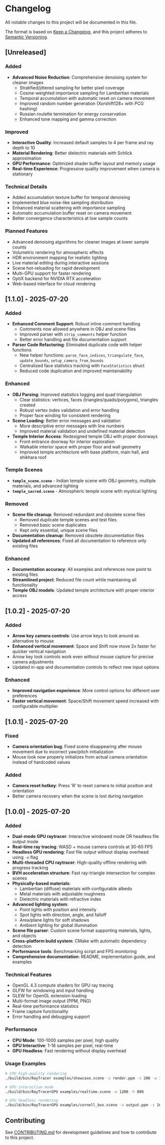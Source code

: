 # Changelog

All notable changes to this project will be documented in this file.

The format is based on [Keep a Changelog](https://keepachangelog.com/en/1.0.0/),
and this project adheres to [Semantic Versioning](https://semver.org/spec/v2.0.0.html).

## [Unreleased]

### Added
- **Advanced Noise Reduction**: Comprehensive denoising system for cleaner images
  - Stratified/jittered sampling for better pixel coverage
  - Cosine-weighted importance sampling for Lambertian materials  
  - Temporal accumulation with automatic reset on camera movement
  - Improved random number generation (Xorshift128+ with PCG hashing)
  - Russian roulette termination for energy conservation
  - Enhanced tone mapping and gamma correction

### Improved
- **Interactive Quality**: Increased default samples to 4 per frame and ray depth to 10
- **Material Rendering**: Better dielectric materials with Schlick approximation
- **GPU Performance**: Optimized shader buffer layout and memory usage
- **Real-time Experience**: Progressive quality improvement when camera is stationary

### Technical Details
- Added accumulation texture buffer for temporal denoising
- Implemented blue noise-like sampling distribution
- Enhanced material scattering with importance sampling
- Automatic accumulation buffer reset on camera movement
- Better convergence characteristics at low sample counts

### Planned Features
- Advanced denoising algorithms for cleaner images at lower sample counts
- Volumetric rendering for atmospheric effects  
- HDR environment mapping for realistic lighting
- Live material editing during interactive sessions
- Scene hot-reloading for rapid development
- Multi-GPU support for faster rendering
- OptiX backend for NVIDIA RTX acceleration
- Web-based interface for cloud rendering

## [1.1.0] - 2025-07-20

### Added
- **Enhanced Comment Support**: Robust inline comment handling
  - Comments now allowed anywhere in OBJ and scene files
  - Improved parser with `strip_comments` helper function
  - Better error handling and file documentation support
- **Parser Code Refactoring**: Eliminated duplicate code with helper functions
  - New helper functions: `parse_face_indices`, `triangulate_face`, `update_bounds`, `setup_camera_from_bounds`
  - Centralized face statistics tracking with `FaceStatistics` struct
  - Reduced code duplication and improved maintainability

### Enhanced
- **OBJ Parsing**: Improved statistics logging and quad triangulation
  - Clear statistics: vertices, faces (triangles/quads/polygons), triangles created
  - Robust vertex index validation and error handling
  - Proper face winding for consistent rendering
- **Scene Loading**: Better error messages and validation
  - More descriptive error messages with line numbers
  - Improved material validation and undefined material detection
- **Temple Interior Access**: Redesigned temple OBJ with proper doorways
  - Front entrance doorway for interior exploration
  - Walkable interior space with proper floor and wall geometry
  - Improved temple architecture with base platform, main hall, and shikhara roof

### Temple Scenes
- **`temple_scene.scene`** - Indian temple scene with OBJ geometry, multiple materials, and advanced lighting  
- **`temple_sacred.scene`** - Atmospheric temple scene with mystical lighting

### Removed
- **Scene file cleanup**: Removed redundant and obsolete scene files
  - Removed duplicate temple scenes and test files
  - Removed basic scene duplicates 
  - Kept only essential, unique scene files
- **Documentation cleanup**: Removed obsolete documentation files
- **Updated all references**: Fixed all documentation to reference only existing files

### Enhanced
- **Documentation accuracy**: All examples and references now point to existing files
- **Streamlined project**: Reduced file count while maintaining all functionality
- **Temple OBJ models**: Updated temple architecture with proper interior access

## [1.0.2] - 2025-07-20

### Added
- **Arrow key camera controls**: Use arrow keys to look around as alternative to mouse
- **Enhanced vertical movement**: Space and Shift now move 2x faster for quicker vertical navigation
- Arrow key look controls work even without mouse capture for precise camera adjustments
- Updated in-app and documentation controls to reflect new input options

### Enhanced
- **Improved navigation experience**: More control options for different user preferences
- **Faster vertical movement**: Space/Shift movement speed increased with configurable multiplier

## [1.0.1] - 2025-07-20

### Fixed
- **Camera orientation bug**: Fixed scene disappearing after mouse movement due to incorrect yaw/pitch initialization
- Mouse look now properly initializes from actual camera orientation instead of hardcoded values

### Added  
- **Camera reset hotkey**: Press 'R' to reset camera to initial position and orientation
- Better camera recovery when the scene is lost during navigation

## [1.0.0] - 2025-07-20

### Added
- **Dual-mode GPU raytracer**: Interactive windowed mode OR headless file output mode
- **Real-time ray tracing**: WASD + mouse camera controls at 30-60 FPS
- **Headless GPU rendering**: Fast file output without display overhead using `-o` flag
- **Multi-threaded CPU raytracer**: High-quality offline rendering with progress tracking
- **BVH acceleration structure**: Fast ray-triangle intersection for complex scenes
- **Physically-based materials**:
  - Lambertian (diffuse) materials with configurable albedo
  - Metal materials with adjustable roughness
  - Dielectric materials with refractive index
- **Advanced lighting system**:
  - Point lights with position and intensity
  - Spot lights with direction, angle, and falloff
  - Area/plane lights for soft shadows
  - Ambient lighting for global illumination
- **Scene file parser**: Custom scene format supporting materials, lights, and objects
- **Cross-platform build system**: CMake with automatic dependency detection
- **Performance tools**: Benchmarking script and FPS monitoring
- **Comprehensive documentation**: README, implementation guide, and examples

### Technical Features
- OpenGL 4.3 compute shaders for GPU ray tracing
- GLFW for windowing and input handling  
- GLEW for OpenGL extension loading
- Multi-format image output (PPM, PNG)
- Real-time performance statistics
- Frame capture functionality
- Error handling and debugging support

### Performance
- **CPU Mode**: 100-1000 samples per pixel, high quality
- **GPU Interactive**: 1-16 samples per pixel, real-time
- **GPU Headless**: Fast rendering without display overhead

### Usage Examples
```bash
# CPU high-quality rendering
./build/bin/RayTracer examples/showcase.scene -o render.ppm -s 200 -w 1920 -h 1080

# GPU interactive mode
./build/bin/RayTracerGPU examples/realtime.scene -w 1200 -h 800

# GPU headless rendering
./build/bin/RayTracerGPU examples/cornell_box.scene -o output.ppm -s 16 -w 800 -h 600
```

## Contributing

See [CONTRIBUTING.md](CONTRIBUTING.md) for development guidelines and how to contribute to this project.

